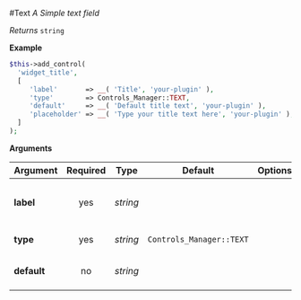 #Text
*A Simple text field*

*Returns* ```string```

**Example**

```php
$this->add_control(
  'widget_title',
  [
     'label'       => __( 'Title', 'your-plugin' ),
     'type'        => Controls_Manager::TEXT,
     'default'     => __( 'Default title text', 'your-plugin' ),
     'placeholder' => __( 'Type your title text here', 'your-plugin' ),
  ]
);
```

**Arguments**

Argument     | Required   | Type       | Default                      | Options   | Description
------------ | :--------: | :------:   | :--------------------------: | :-------: | ---------------------------------------------
**label**    | yes        | *string*   |                              |           | The label of the control - displayed next to it
**type**     | yes        | *string*   | ```Controls_Manager::TEXT``` |           | The type of the control
**default**  | no         | *string*   |                              |           | The default value of the control
